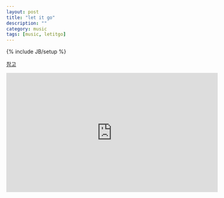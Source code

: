 ```yaml
---
layout: post
title: "let it go"
description: ""
category: music
tags: [music, letitgo]
---
```

{% include JB/setup %}

[참고](http://blog.readiz.com/59)

<iframe width="560" height="315" src="https://www.youtube.com/embed/moSFlvxnbgk" frameborder="0" allowfullscreen="allowfullscreen"></iframe>
